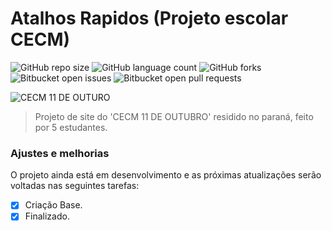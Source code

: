 # Atalhos Rapidos (Projeto escolar CECM)

![GitHub repo size](https://img.shields.io/github/repo-size/iuricode/README-template?style=for-the-badge)
![GitHub language count](https://img.shields.io/github/languages/count/iuricode/README-template?style=for-the-badge)
![GitHub forks](https://img.shields.io/github/forks/iuricode/README-template?style=for-the-badge)
![Bitbucket open issues](https://img.shields.io/bitbucket/issues/iuricode/README-template?style=for-the-badge)
![Bitbucket open pull requests](https://img.shields.io/bitbucket/pr-raw/iuricode/README-template?style=for-the-badge)

<img src="https://www.educacao.pr.gov.br/sites/default/arquivos_restritos/files/styles/escala_1140_largura_/public/imagem/2022-03/brasao_cpmpr270.webp?itok=cCQQHhKV" alt="CECM 11 DE OUTURO">

> Projeto de site do 'CECM 11 DE OUTUBRO' residido no paraná, feito por 5 estudantes.

### Ajustes e melhorias

O projeto ainda está em desenvolvimento e as próximas atualizações serão voltadas nas seguintes tarefas:

- [x] Criação Base.
- [x] Finalizado.
